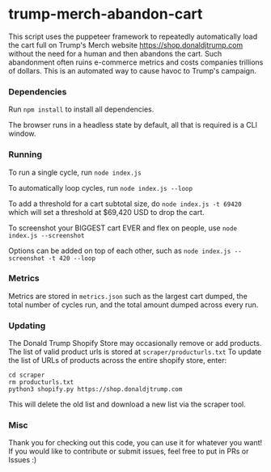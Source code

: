 # trump-merch-abandon-cart

This script uses the puppeteer framework to repeatedly automatically load the cart full on Trump's Merch website https://shop.donaldjtrump.com without the need for a human and then abandons the cart. Such abandonment often ruins e-commerce metrics and costs companies trillions of dollars. This is an automated way to cause havoc to Trump's campaign.

### Dependencies

Run `npm install` to install all dependencies.

The browser runs in a headless state by default, all that is required is a CLI window.

### Running

To run a single cycle, run `node index.js`

To automatically loop cycles, run `node index.js --loop`

To add a threshold for a cart subtotal size, do `node index.js -t 69420` which will set a threshold at $69,420 USD to drop the cart.

To screenshot your BIGGEST cart EVER and flex on people, use `node index.js --screenshot`

Options can be added on top of each other, such as `node index.js --screenshot -t 420 --loop`

### Metrics

Metrics are stored in `metrics.json` such as the largest cart dumped, the total number of cycles run, and the total amount dumped across every run.

### Updating

The Donald Trump Shopify Store may occasionally remove or add products. The list of valid product urls is stored at `scraper/producturls.txt` To update the list of URLs of products across the entire shopify store, enter:

```
cd scraper
rm producturls.txt
python3 shopify.py https://shop.donaldjtrump.com
```

This will delete the old list and download a new list via the scraper tool.

### Misc

Thank you for checking out this code, you can use it for whatever you want!
If you would like to contribute or submit issues, feel free to put in PRs or Issues :)
